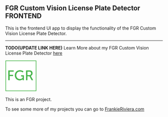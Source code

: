 FGR Custom Vision License Plate Detector FRONTEND
---

This is the frontend UI app to display the functionality of the FGR Custom Vision License Plate Detector.

---
**TODO(UPDATE LINK HERE)**
Learn More about my FGR Custom Vision License Plate Detector [here](https://frankieriviera.com)


[<img src="./images/FGR_Transparent.png" width="100" />](https://frankieriviera.com)

This is an FGR project. 

To see some more of my projects you can go to [FrankieRiviera.com](https://frankieriviera.com)